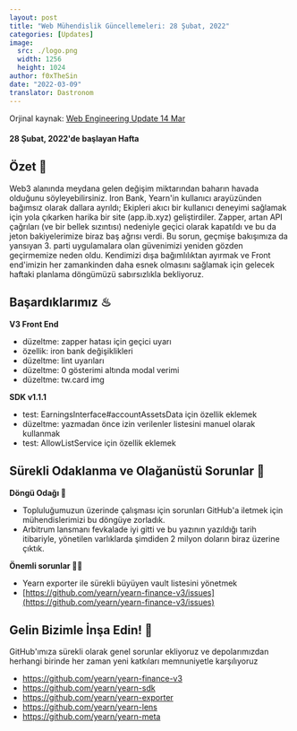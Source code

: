 ```yaml
---
layout: post
title: "Web Mühendislik Güncellemeleri: 28 Şubat, 2022"
categories: [Updates]
image:
  src: ./logo.png
  width: 1256
  height: 1024
author: f0xTheSin
date: "2022-03-09"
translator: Dastronom
---
```


Orjinal kaynak: [Web Engineering Update 14 Mar](https://yearnweb.substack.com/p/yearn-web-engineering-report?s=r)

#### 28 Şubat, 2022'de başlayan Hafta

## **Özet 💌**

Web3 alanında meydana gelen değişim miktarından baharın havada olduğunu söyleyebilirsiniz. Iron Bank, Yearn'in kullanıcı arayüzünden bağımsız olarak dallara ayrıldı; Ekipleri akıcı bir kullanıcı deneyimi sağlamak için yola çıkarken harika bir site (app.ib.xyz) geliştirdiler. Zapper, artan API çağrıları (ve bir bellek sızıntısı) nedeniyle geçici olarak kapatıldı ve bu da jeton bakiyelerimize biraz baş ağrısı verdi. Bu sorun, geçmişe bakışımıza da yansıyan 3. parti uygulamalara olan güvenimizi yeniden gözden geçirmemize neden oldu. Kendimizi dışa bağımlılıktan ayırmak ve Front end'imizin her zamankinden daha esnek olmasını sağlamak için gelecek haftaki planlama döngümüzü sabırsızlıkla bekliyoruz.

## **Başardıklarımız ♨**

**V3 Front End**

- düzeltme: zapper hatası için geçici uyarı
- özellik: iron bank değişiklikleri
- düzeltme: lint uyarıları
- düzeltme: 0 gösterimi altında modal verimi
- düzeltme: tw.card img

**SDK v1.1.1**

- test: EarningsInterface#accountAssetsData için özellik eklemek
- düzeltme: yazmadan önce izin verilenler listesini manuel olarak kullanmak
- test: AllowListService için özellik eklemek

## **Sürekli Odaklanma ve Olağanüstü Sorunlar 🍙**

**Döngü Odağı 🔎**

- Topluluğumuzun üzerinde çalışması için sorunları GitHub'a iletmek için mühendislerimizi bu döngüye zorladık.
- Arbitrum lansmanı fevkalade iyi gitti ve bu yazının yazıldığı tarih itibariyle, yönetilen varlıklarda şimdiden 2 milyon doların biraz üzerine çıktık.

**Önemli sorunlar 🏴‍☠️**

- Yearn exporter ile sürekli büyüyen vault listesini yönetmek
- [https://github.com/yearn/yearn-finance-v3/issues](https://github.com/yearn/yearn-finance-v3/issues)

## **Gelin Bizimle İnşa Edin! 👷**

GitHub'ımıza sürekli olarak genel sorunlar ekliyoruz ve depolarımızdan herhangi birinde her zaman yeni katkıları memnuniyetle karşılıyoruz

- https://github.com/yearn/yearn-finance-v3
- https://github.com/yearn/yearn-sdk
- https://github.com/yearn/yearn-exporter
- https://github.com/yearn/yearn-lens
- https://github.com/yearn/yearn-meta
